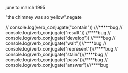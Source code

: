
june to march 1995

"the chimney was so yellow".negate



// console.log(verb_conjugate("contain")) ///*****bug
// console.log(verb_conjugate("result")) //****bug
// console.log(verb_conjugate("develop")) //****bug
// console.log(verb_conjugate("wait"))//****bug
// console.log(verb_conjugate("represent"))//****bug
// console.log(verb_conjugate("stain"))//****bug
// console.log(verb_conjugate("pass"))//****bug
// console.log(verb_conjugate("answer"))//****bug